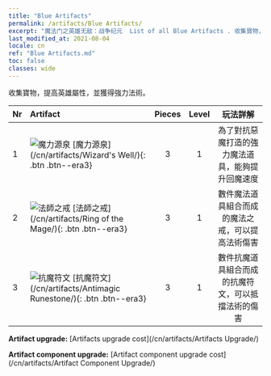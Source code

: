 ```yaml
---
title: "Blue Artifacts"
permalink: /artifacts/Blue Artifacts/
excerpt: "魔法门之英雄无敌：战争纪元  List of all Blue Artifacts . 收集寶物，提高英雄屬性，並獲得強力法術。"
last_modified_at: 2021-08-04
locale: cn
ref: "Blue Artifacts.md"
toc: false
classes: wide
---
```


  收集寶物，提高英雄屬性，並獲得強力法術。

  |  Nr  |    Artifact    | Pieces |  Level | 玩法詳解   |
  |:-----|:---------------|:------:|:------:|:--------------:|
  | 1   | ![魔力源泉](/images/t/icon_artifact_21.png) [魔力源泉](/cn/artifacts/Wizard's Well/){: .btn .btn--era3} | 3 | 1 | 為了對抗惡魔打造的強力魔法道具，能夠提升回魔速度 |
  | 2   | ![法師之戒](/images/t/icon_artifact_22.png) [法師之戒](/cn/artifacts/Ring of the Mage/){: .btn .btn--era3} | 3 | 1 | 數件魔法道具組合而成的魔法之戒，可以提高法術傷害 |
  | 3   | ![抗魔符文](/images/t/icon_artifact_23.png) [抗魔符文](/cn/artifacts/Antimagic Runestone/){: .btn .btn--era3} | 3 | 1 | 數件抗魔道具組合而成的抗魔符文，可以抵擋法術的傷害 |


  **Artifact upgrade:** [Artifacts upgrade cost](/cn/artifacts/Artifacts Upgrade/)

 **Artifact component upgrade:** [Artifact component upgrade cost](/cn/artifacts/Artifact Component Upgrade/)


